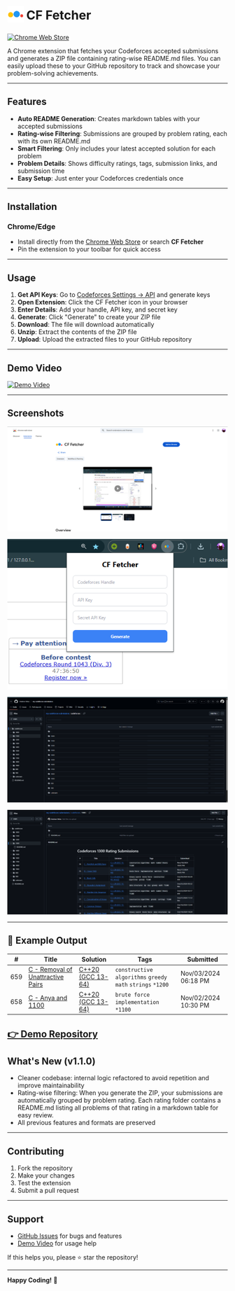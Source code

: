 <h1>
  <sub>
    <img src="images/CF_Fetcher_icn.png" alt="CF Fetcher logo" height="38">
  </sub>
  CF Fetcher
</h1>

<a href="https://chromewebstore.google.com/detail/pehfoogjijedipaehbibmjcajbcbimef?utm_source=item-share-cb"><img src="https://i.imgur.com/iswHnpJ.png" alt="Chrome Web Store" height="48"></a>

A Chrome extension that fetches your Codeforces accepted submissions and generates a ZIP file containing rating-wise README.md files. You can easily upload these to your GitHub repository to track and showcase your problem-solving achievements.

---

## Features

- **Auto README Generation**: Creates markdown tables with your accepted submissions
- **Rating-wise Filtering**: Submissions are grouped by problem rating, each with its own README.md
- **Smart Filtering**: Only includes your latest accepted solution for each problem
- **Problem Details**: Shows difficulty ratings, tags, submission links, and submission time
- **Easy Setup**: Just enter your Codeforces credentials once

---

## Installation

### Chrome/Edge
- Install directly from the [Chrome Web Store](https://chromewebstore.google.com/detail/pehfoogjijedipaehbibmjcajbcbimef?utm_source=item-share-cb) or search **CF Fetcher**
- Pin the extension to your toolbar for quick access

---

## Usage

1. **Get API Keys**: Go to [Codeforces Settings → API](https://codeforces.com/settings/api) and generate keys
2. **Open Extension**: Click the CF Fetcher icon in your browser
3. **Enter Details**: Add your handle, API key, and secret key
4. **Generate**: Click "Generate" to create your ZIP file
5. **Download**: The file will download automatically
6. **Unzip**: Extract the contents of the ZIP file
7. **Upload**: Upload the extracted files to your GitHub repository

---

## Demo Video

<p>
  <a href="https://www.youtube.com/watch?v=yuKUnclnSl4" target="_blank">
    <img src="https://img.youtube.com/vi/yuKUnclnSl4/0.jpg" alt="Demo Video">
  </a>
</p>

---

## Screenshots

<!-- 
![Screenshot 1](https://raw.githubusercontent.com/Andrew-Velox/Codeforces-Submission-Fetcher-Extension/main/images/image.png)
![Screenshot 2](https://raw.githubusercontent.com/Andrew-Velox/Codeforces-Submission-Fetcher-Extension/main/images/Screenshot%202025-08-19%20205819.png) -->
<!-- ![Screenshot 3](./images/Screenshot 2025-08-14 202642.png) -->
<p>
  <img src="images/image.png" alt="Main UI">
</p>
<p>
  <img src="images/Screenshot 2025-08-19 205819.png" alt="Screenshot 1">
</p>
<p>
  <img src="images/Screenshot 2025-08-22 205116.png" alt="Screenshot 1" >
</p>
<p>
  <img src="images/Screenshot 2025-08-22 205300.png" alt="Screenshot 1" >
</p>
<!-- <p>
  <img src="images/Screenshot 2025-08-14 202642.png" alt="Screenshot 2" width="500">
</p> -->

---

## 🎯 Example Output

| # | Title | Solution | Tags | Submitted |
|:-:|-------|----------|------|-----------|
| 659 | [C - Removal of Unattractive Pairs](https://codeforces.com/contest/1907/problem/C) | [C++20 (GCC 13-64)](https://codeforces.com/contest/1907/submission/289768292) | `constructive algorithms` `greedy` `math` `strings` `*1200` | Nov/03/2024 06:18 PM |
| 658 | [C - Anya and 1100](https://codeforces.com/contest/2036/problem/C) | [C++20 (GCC 13-64)](https://codeforces.com/contest/2036/submission/289576902) | `brute force` `implementation` `*1100` | Nov/02/2024 10:30 PM |

[👉 Demo Repository](https://github.com/Andrew-Velox/my-codeforces-submissions)
---

## What's New (v1.1.0)

- Cleaner codebase: internal logic refactored to avoid repetition and improve maintainability
- Rating-wise filtering: When you generate the ZIP, your submissions are automatically grouped by problem rating. Each rating folder contains a README.md listing all problems of that rating in a markdown table for easy review.
- All previous features and formats are preserved

---

## Contributing

1. Fork the repository
2. Make your changes
3. Test the extension
4. Submit a pull request

---

## Support

- [GitHub Issues](https://github.com/Andrew-Velox/Codeforces-Submission-Fetcher-Extension/issues) for bugs and features
- [Demo Video](https://www.youtube.com/watch?v=yuKUnclnSl4) for usage help

If this helps you, please ⭐ star the repository!

---

**Happy Coding!** 🚀



